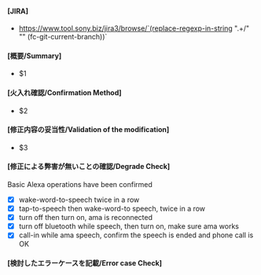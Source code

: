 #### [JIRA]

* https://www.tool.sony.biz/jira3/browse/`(replace-regexp-in-string ".+/" "" (fc-git-current-branch))`

#### [概要/Summary]

* $1

#### [火入れ確認/Confirmation Method]

* $2

#### [修正内容の妥当性/Validation of the modification]

* $3

#### [修正による弊害が無いことの確認/Degrade Check]

Basic Alexa operations have been confirmed
 * [X] wake-word-to-speech twice in a row
 * [X] tap-to-speech then wake-word-to speech, twice in a row
 * [X] turn off then turn on, ama is reconnected
 * [X] turn off bluetooth while speech, then turn on, make sure ama works
 * [X] call-in while ama speech, confirm the speech is ended and phone call is OK

#### [検討したエラーケースを記載/Error case Check]
